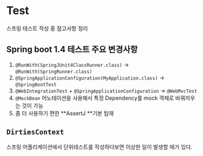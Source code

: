 # Test

스프링 테스트 작성 중 참고사항 정리

## Spring boot 1.4 테스트 주요 변경사항

1. `@RunWith(SpringJUnit4ClassRunner.class)` -&gt; `@RunWith(SpringRunner.class)`
2. `@SpringApplicationConfiguration(MyApplication.class)` -&gt; `@SpringBootTest`
3. `@WebIntegrationTest` + `@SpringApplicationConfiguration` -&gt; `@WebMvcTest`
4. `@MockBean` 어노테이션을 사용해서 특정 Dependency를 mock 객체로 바꿔끼우는 것이 가능
5. 좀 더 사용하기 편한 **AssertJ **기본 탑재

## `DirtiesContext`

스프링 어플리케이션에서 단위테스트를 작성하다보면 이상한 일이 발생할 때가 있다.

